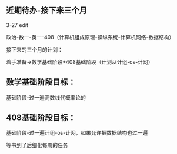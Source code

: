 ## 近期待办-接下来三个月
3-27 edit

政治-数一-英一-408（计算机组成原理-操纵系统-计算机网络-数据结构）

接下来的三个月的计划：

着手准备->数学基础阶段+408基础阶段（计划从计组-os-计网）

## 数学基础阶段目标：
基础阶段-过一遍高数线代概率论的

## 408基础阶段目标：
基础阶段-过一遍计组-os-计网，如果允许把数据结构也过一遍

等书到了后细化每周的任务
